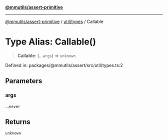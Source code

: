 [**@mmutils/assert-primitive**](../../../README.md)

***

[@mmutils/assert-primitive](../../../modules.md) / [util/types](../README.md) / Callable

# Type Alias: Callable()

> **Callable**: (...`args`) => `unknown`

Defined in: packages/@mmutils/assert/src/util/types.ts:2

## Parameters

### args

...`never`

## Returns

`unknown`
